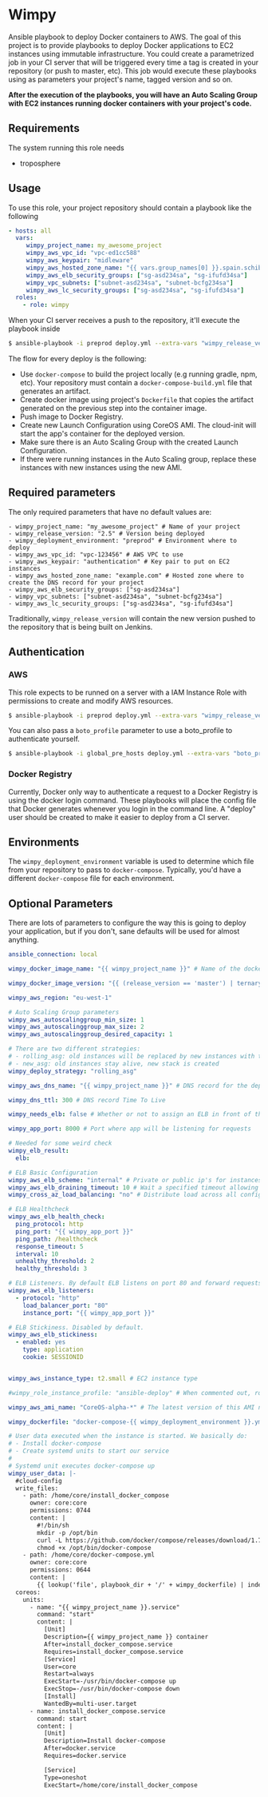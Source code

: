 # Wimpy
Ansible playbook to deploy Docker containers to AWS.
The goal of this project is to provide playbooks to deploy Docker applications to EC2 instances using immutable infrastructure.
You could create a parametrized job in your CI server that will be triggered every time a tag is created in your repository (or push to master, etc).
This job would execute these playbooks using as parameters your project's name, tagged version and so on.

**After the execution of the playbooks, you will have an Auto Scaling Group with EC2 instances running docker containers with your project's code.**

## Requirements
The system running this role needs
- troposphere

## Usage
To use this role, your project repository should contain a playbook like the following

```yml
- hosts: all
  vars:
     wimpy_project_name: my_awesome_project
     wimpy_aws_vpc_id: "vpc-ed1cc588"
     wimpy_aws_keypair: "midleware"
     wimpy_aws_hosted_zone_name: "{{ vars.group_names[0] }}.spain.schibsted.io."
     wimpy_aws_elb_security_groups: ["sg-asd234sa", "sg-ifufd34sa"]
     wimpy_vpc_subnets: ["subnet-asd234sa", "subnet-bcfg234sa"]
     wimpy_aws_lc_security_groups: ["sg-asd234sa", "sg-ifufd34sa"]
  roles:
    - role: wimpy
```

When your CI server receives a push to the repository, it'll execute the playbook inside

```bash
$ ansible-playbook -i preprod deploy.yml --extra-vars "wimpy_release_version=2.3 wimpy_deployment_environment=preprod"
```

The flow for every deploy is the following:
- Use `docker-compose` to build the project locally (e.g running gradle, npm, etc). Your repository must contain a `docker-compose-build.yml` file that generates an artifact.
- Create docker image using project's `Dockerfile` that copies the artifact generated on the previous step into the container image.
- Push image to Docker Registry.
- Create new Launch Configuration using CoreOS AMI. The cloud-init will start the app's container for the deployed version.
- Make sure there is an Auto Scaling Group with the created Launch Configuration.
- If there were running instances in the Auto Scaling group, replace these instances with new instances using the new AMI.

## Required parameters
The only required parameters that have no default values are:
```
- wimpy_project_name: "my_awesome_project" # Name of your project
- wimpy_release_version: "2.5" # Version being deployed
- wimpy_deployment_environment: "preprod" # Environment where to deploy
- wimpy_aws_vpc_id: "vpc-123456" # AWS VPC to use
- wimpy_aws_keypair: "authentication" # Key pair to put on EC2 instances
- wimpy_aws_hosted_zone_name: "example.com" # Hosted zone where to create the DNS record for your project
- wimpy_aws_elb_security_groups: ["sg-asd234sa"]
- wimpy_vpc_subnets: ["subnet-asd234sa", "subnet-bcfg234sa"]
- wimpy_aws_lc_security_groups: ["sg-asd234sa", "sg-ifufd34sa"]
```
Traditionally, `wimpy_release_version` will contain the new version pushed to the repository that is being built on Jenkins.

## Authentication
### AWS
This role expects to be runned on a server with a IAM Instance Role with permissions to create and modify AWS resources.

```bash
$ ansible-playbook -i preprod deploy.yml --extra-vars "wimpy_release_version=2.3 wimpy_deployment_environment=preprod"
```

You can also pass a `boto_profile` parameter to use a boto_profile to authenticate yourself.

```bash
$ ansible-playbook -i global_pre_hosts deploy.yml --extra-vars "boto_profile=profile_with_permissions wimpy_release_version=2.3 wimpy_deployment_environment=preprod"
```

### Docker Registry
Currently, Docker only way to authenticate a request to a Docker Registry is using the docker login command. These playbooks will place the config file that Docker generates whenever you login in the command line. A "deploy" user should be created to make it easier to deploy from a CI server.

## Environments
The `wimpy_deployment_environment` variable is used to determine which file from your repository to pass to `docker-compose`. Typically, you'd have a different `docker-compose` file for each environment.

## Optional Parameters
There are lots of parameters to configure the way this is going to deploy your application, but if you don't, sane defaults will be used for almost anything.

```yml
ansible_connection: local

wimpy_docker_image_name: "{{ wimpy_project_name }}" # Name of the docker image that will be created

wimpy_docker_image_version: "{{ (release_version == 'master') | ternary('latest',wimpy_release_version) }}" # Version of the docker image to push.

wimpy_aws_region: "eu-west-1"

# Auto Scaling Group parameters
wimpy_aws_autoscalinggroup_min_size: 1
wimpy_aws_autoscalinggroup_max_size: 2
wimpy_aws_autoscalinggroup_desired_capacity: 1

# There are two different strategies:
# - rolling_asg: old instances will be replaced by new instances with the new launch configuration
# - new_asg: old instances stay alive, new stack is created
wimpy_deploy_strategy: "rolling_asg"

wimpy_aws_dns_name: "{{ wimpy_project_name }}" # DNS record for the deployed instance

wimpy_dns_ttl: 300 # DNS record Time To Live

wimpy_needs_elb: false # Whether or not to assign an ELB in front of the ASG instances

wimpy_app_port: 8000 # Port where app will be listening for requests

# Needed for some weird check
wimpy_elb_result:
  elb:

# ELB Basic Configuration
wimpy_aws_elb_scheme: "internal" # Private or public ip's for instances behind. Possible values: 'internal' or 'internet-facing'
wimpy_aws_elb_draining_timeout: 10 # Wait a specified timeout allowing connections to drain before terminating an instance
wimpy_cross_az_load_balancing: "no" # Distribute load across all configured Availability Zones

# ELB Healthcheck
wimpy_aws_elb_health_check:
  ping_protocol: http
  ping_port: "{{ wimpy_app_port }}"
  ping_path: /healthcheck
  response_timeout: 5
  interval: 10
  unhealthy_threshold: 2
  healthy_threshold: 3

# ELB Listeners. By default ELB listens on port 80 and forward requests to {{app_port}} using HTTP
wimpy_aws_elb_listeners:
  - protocol: "http"
    load_balancer_port: "80"
    instance_port: "{{ wimpy_app_port }}"

# ELB Stickiness. Disabled by default.
wimpy_aws_elb_stickiness:
  - enabled: yes
    type: application
    cookie: SESSIONID


wimpy_aws_instance_type: t2.small # EC2 instance type

#wimpy_role_instance_profile: "ansible-deploy" # When commented out, role set to instances. Role needs to exists

wimpy_aws_ami_name: "CoreOS-alpha-*" # The latest version of this AMI name will be used

wimpy_dockerfile: "docker-compose-{{ wimpy_deployment_environment }}.yml" # docker-compose file to use to start the app

# User data executed when the instance is started. We basically do:
# - Install docker-compose
# - Create systemd units to start our service
#
# Systemd unit executes docker-compose up
wimpy_user_data: |-
  #cloud-config
  write_files:
    - path: /home/core/install_docker_compose
      owner: core:core
      permissions: 0744
      content: |
        #!/bin/sh
        mkdir -p /opt/bin
        curl -L https://github.com/docker/compose/releases/download/1.7.0/docker-compose-Linux-x86_64 > /opt/bin/docker-compose
        chmod +x /opt/bin/docker-compose
    - path: /home/core/docker-compose.yml
      owner: core:core
      permissions: 0644
      content: |
        {{ lookup('file', playbook_dir + '/' + wimpy_dockerfile) | indent(6, False) }}
  coreos:
    units:
      - name: "{{ wimpy_project_name }}.service"
        command: "start"
        content: |
          [Unit]
          Description={{ wimpy_project_name }} container
          After=install_docker_compose.service
          Requires=install_docker_compose.service
          [Service]
          User=core
          Restart=always
          ExecStart=-/usr/bin/docker-compose up
          ExecStop=-/usr/bin/docker-compose down
          [Install]
          WantedBy=multi-user.target
      - name: install_docker_compose.service
        command: start
        content: |
          [Unit]
          Description=Install docker-compose
          After=docker.service
          Requires=docker.service

          [Service]
          Type=oneshot
          ExecStart=/home/core/install_docker_compose

```